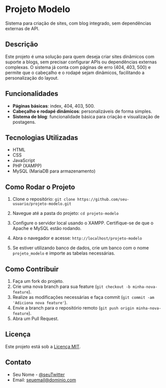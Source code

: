 # Projeto Modelo

Sistema para criação de sites, com blog integrado, sem dependências externas de API.

## Descrição

Este projeto é uma solução para quem deseja criar sites dinâmicos com suporte a blogs, sem precisar configurar APIs ou dependências externas complexas. O sistema já conta com páginas de erro (404, 403, 500) e permite que o cabeçalho e o rodapé sejam dinâmicos, facilitando a personalização do layout.

## Funcionalidades

- **Páginas básicas**: index, 404, 403, 500.
- **Cabeçalho e rodapé dinâmicos**: personalizáveis de forma simples.
- **Sistema de blog**: funcionalidade básica para criação e visualização de postagens.

## Tecnologias Utilizadas

- HTML
- CSS
- JavaScript
- PHP (XAMPP)
- MySQL (MariaDB para armazenamento)

## Como Rodar o Projeto

1. Clone o repositório:
   `git clone https://github.com/seu-usuario/projeto-modelo.git`

2. Navegue até a pasta do projeto:
   `cd projeto-modelo`

3. Configure o servidor local usando o XAMPP. Certifique-se de que o Apache e MySQL estão rodando.

4. Abra o navegador e acesse:
   `http://localhost/projeto-modelo`

5. Se estiver utilizando banco de dados, crie um banco com o nome `projeto_modelo` e importe as tabelas necessárias.

## Como Contribuir

1. Faça um fork do projeto.
2. Crie uma nova branch para sua feature (`git checkout -b minha-nova-feature`).
3. Realize as modificações necessárias e faça commit (`git commit -am 'Adiciona nova feature'`).
4. Envie a branch para o repositório remoto (`git push origin minha-nova-feature`).
5. Abra um Pull Request.

## Licença

Este projeto está sob a [Licença MIT](https://opensource.org/licenses/MIT).

## Contato

- Seu Nome - [@seuTwitter](https://twitter.com/seuTwitter)
- Email: seuemail@dominio.com
